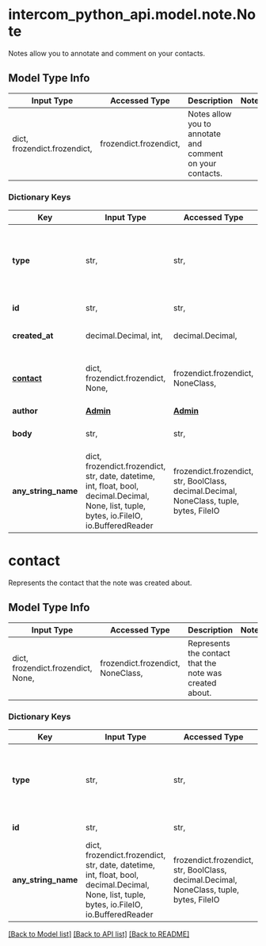 # intercom_python_api.model.note.Note

Notes allow you to annotate and comment on your contacts.

## Model Type Info
Input Type | Accessed Type | Description | Notes
------------ | ------------- | ------------- | -------------
dict, frozendict.frozendict,  | frozendict.frozendict,  | Notes allow you to annotate and comment on your contacts. | 

### Dictionary Keys
Key | Input Type | Accessed Type | Description | Notes
------------ | ------------- | ------------- | ------------- | -------------
**type** | str,  | str,  | String representing the object&#x27;s type. Always has the value &#x60;note&#x60;. | [optional] 
**id** | str,  | str,  | The id of the note. | [optional] 
**created_at** | decimal.Decimal, int,  | decimal.Decimal,  | The time the note was created. | [optional] 
**[contact](#contact)** | dict, frozendict.frozendict, None,  | frozendict.frozendict, NoneClass,  | Represents the contact that the note was created about. | [optional] 
**author** | [**Admin**](Admin.md) | [**Admin**](Admin.md) |  | [optional] 
**body** | str,  | str,  | The body text of the note. | [optional] 
**any_string_name** | dict, frozendict.frozendict, str, date, datetime, int, float, bool, decimal.Decimal, None, list, tuple, bytes, io.FileIO, io.BufferedReader | frozendict.frozendict, str, BoolClass, decimal.Decimal, NoneClass, tuple, bytes, FileIO | any string name can be used but the value must be the correct type | [optional]

# contact

Represents the contact that the note was created about.

## Model Type Info
Input Type | Accessed Type | Description | Notes
------------ | ------------- | ------------- | -------------
dict, frozendict.frozendict, None,  | frozendict.frozendict, NoneClass,  | Represents the contact that the note was created about. | 

### Dictionary Keys
Key | Input Type | Accessed Type | Description | Notes
------------ | ------------- | ------------- | ------------- | -------------
**type** | str,  | str,  | String representing the object&#x27;s type. Always has the value &#x60;contact&#x60;. | [optional] 
**id** | str,  | str,  | The id of the contact. | [optional] 
**any_string_name** | dict, frozendict.frozendict, str, date, datetime, int, float, bool, decimal.Decimal, None, list, tuple, bytes, io.FileIO, io.BufferedReader | frozendict.frozendict, str, BoolClass, decimal.Decimal, NoneClass, tuple, bytes, FileIO | any string name can be used but the value must be the correct type | [optional]

[[Back to Model list]](../../README.md#documentation-for-models) [[Back to API list]](../../README.md#documentation-for-api-endpoints) [[Back to README]](../../README.md)

